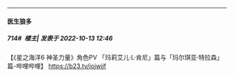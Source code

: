 

*****

####  医生狼多  
##### 714#         楼主| 发表于 2022-10-13 12:46

【《星之海洋6 神圣力量》角色PV 「玛莉艾儿·L·肯尼」篇与「玛尔琪亚·特拉森」篇-哔哩哔哩】 https://b23.tv/iojwjjf

